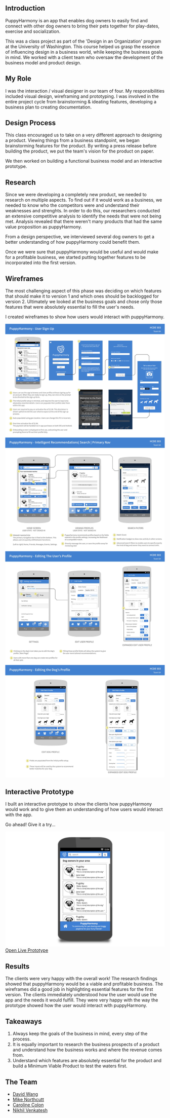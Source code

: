 ## Introduction

PuppyHarmony is an app that enables dog owners to easily find and connect with other dog owners to bring their pets together for play-dates, exercise and socialization. 

This was a class project as part of the 'Design in an Organization' program at the University of Washington. This course helped us grasp the essence of influencing design in a business world, while keeping the business goals in mind. We worked with a client team who oversaw the development of the business model and product design.

## My Role

I was the interaction / visual designer in our team of four. My responsibilities included visual design, wireframing and prototyping. I was involved in the entire project cycle from brainstorming & ideating features, developing a business plan to creating documentation.

## Design Process

This class encouraged us to take on a very different approach to designing a product. Viewing things from a business standpoint, we began brainstorming features for the product. By writing a press release before building the product, we put the team's vision for the product on paper. 

We then worked on building a functional business model and an interactive prototype.

## Research

Since we were developing a completely new product, we needed to research on multiple aspects. To find out if it would work as a business, we needed to know who the competitors were and understand their weaknesses and strenghts. In order to do this, our researchers conducted an extensive competitive analysis to identify the needs that were not being met. Analysis revealed that there weren't many products that had the same value proposition as puppyHarmony.

From a design perspective, we interviewed several dog owners to get a better understanding of how puppyHarmony could benefit them.

Once we were sure that puppyHarmony would be useful and would make for a profitable business, we started putting together features to be incorporated into the first version.

## Wireframes

The most challenging aspect of this phase was deciding on which features that should make it to version 1 and which ones should be backlogged for version 2. Ultimately we looked at the business goals and chose only those features that were absolutely essential to fill the user's needs.

I created wireframes to show how users would interact with puppyHarmony.

![User Sign-Up Wireframes](assets/img/projects/puppyharmony/wireframes-1.jpg)
![Puppy Harmony Screen Wireframes](assets/img/projects/puppyharmony/wireframes-2.jpg)
![User Profile Wireframes](assets/img/projects/puppyharmony/wireframes-3.jpg)
![Dog Profile Wireframes](assets/img/projects/puppyharmony/wireframes-4.jpg)

## Interactive Prototype

I built an interactive prototype to show the clients how puppyHarmony would work and to give them an understanding of how users would interact with the app. 

Go ahead! Give it a try...

<a role="button" href="https://indigodesigned.com/share/run/rv0hkyqf4jzb" target="_blank">
    <img src="assets/img/projects/puppyharmony/prototype-1.jpg" alt="Prototype Link">
</a>

<div class="ext-link">
    <a role="button" class="button" href="https://indigodesigned.com/share/run/rv0hkyqf4jzb" target="_blank">Open Live Prototype</a>
</div>

## Results

The clients were very happy with the overall work! The research findings showed that puppyHarmony would be a viable and profitable business. The wireframes did a good job in highlighting essential features for the first version. The clients immediately understood how the user would use the app and the needs it would fulfill. They were very happy with the way the prototype showed how the user would interact with puppyHarmony.

## Takeaways

1. Always keep the goals of the business in mind, every step of the process.
2. It is equally important to research the business prospects of a product and understand how the business works and where the revenue comes from.
3. Understand which features are absolutely essential for the product and build a Minimum Viable Product to test the waters first.

## The Team

<div class="team">
    <ul>
        <li><a target="_blank" href="https://www.linkedin.com/in/daviddw">David Wang</a></li>
        <li><a target="_blank" href="https://www.linkedin.com/in/mikenorthcutt">Mike Northcutt</a></li>
        <li><a target="_blank" href="https://www.linkedin.com/in/carolinecolon">Caroline Colon</a></li>
        <li><a target="_blank" href="https://www.linkedin.com/in/nvenk">Nikhil Venkatesh</a></li>
    </ul>
</div>